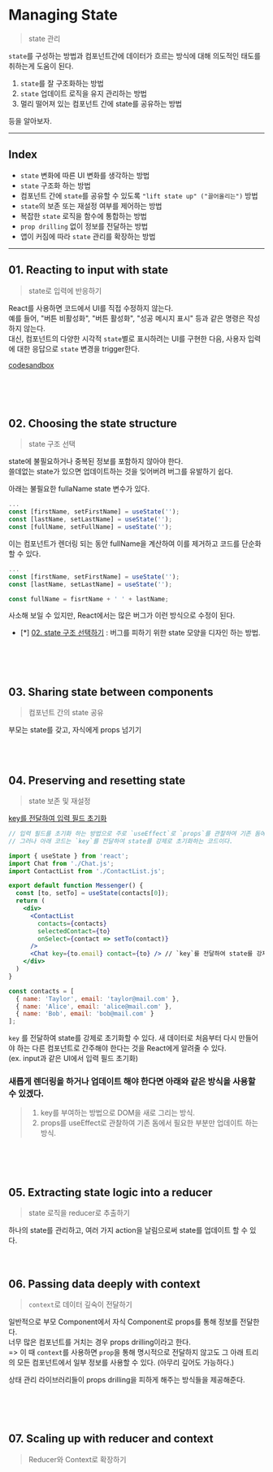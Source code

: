 # Managing State
> state 관리

`state`를 구성하는 방법과 컴포넌트간에 데이터가 흐르는 방식에 대해 의도적인 태도를 취하는게 도움이 된다.  

1. `state`를 잘 구조화하는 방법
2. `state` 업데이트 로직을 유지 관리하는 방법
3. 멀리 떨어져 있는 컴포넌트 간에 state를 공유하는 방법 

등을 알아보자.  

---
## Index
* `state` 변화에 따른 UI 변화를 생각하는 방법
* `state` 구조화 하는 방법
* 컴포넌트 간에 `state`를 공유할 수 있도록 `"lift state up" ("끌어올리는")` 방법
* `state`의 보존 또는 재설정 여부를 제어하는 방법
* 복잡한 `state` 로직을 함수에 통합하는 방법
* `prop drilling` 없이 정보를 전달하는 방법
* 앱이 커짐에 따라 `state` 관리를 확장하는 방법

---


## 01. Reacting to input with state
> state로 입력에 반응하기

React를 사용하면 코드에서 UI를 직접 수정하지 않는다.  
예를 들어, "버튼 비활성화", "버튼 활성화", "성공 메시지 표시" 등과 같은 명령은 작성하지 않는다.  
대신, 컴포넌트의 다양한 시각적 `state`별로 표시하려는 UI를 구현한 다음, 사용자 입력에 대한 응답으로 `state` 변경을 trigger한다. 

[codesandbox](https://codesandbox.io/s/vpttuv?file=%2FApp.js&utm_medium=sandpack)

<br >
<br >
<br >

## 02. Choosing the state structure
> state 구조 선택

state에 불필요하거나 중복된 정보를 포함하지 않아야 한다.  
쓸데없는 state가 있으면 업데이트하는 것을 잊어버려 버그를 유발하기 쉽다.  

아래는 불필요한 fullaName state 변수가 있다.

```jsx
...
const [firstName, setFirstName] = useState('');
const [lastName, setLastName] = useState('');
const [fullName, setFullName] = useState('');

```
이는 컴포넌트가 렌더링 되는 동안 fullName을 계산하여 이를 제거하고 코드를 단순화 할 수 있다.
```jsx
...
const [firstName, setFirstName] = useState('');
const [lastName, setLastName] = useState('');

const fullName = fisrtName + ' ' + lastName;
```
사소해 보일 수 있지만, React에서는 많은 버그가 이런 방식으로 수정이 된다.  

- [*] [02. state 구조 선택하기](https://react-ko.dev/learn/choosing-the-state-structure) : 버그를 피하기 위한 state 모양을 디자인 하는 방법.

<br > 
<br > 
<br >


## 03. Sharing state between components
> 컴포넌트 간의 state 공유

부모는 state를 갖고, 자식에게 props 넘기기

<br >
<br > 

## 04. Preserving and resetting state
> state 보존 및 재설정


[key를 전달하여 입력 필드 초기화](https://codesandbox.io/s/ojpwim?file=%2FApp.js&utm_medium=sandpack) 
```jsx
// 입력 필드를 초기화 하는 방법으로 주로 `useEffect`로 `props`를 관찰하여 기존 돔에서 필요한 부분만 업데이트 하는 형식이 있다.  
// 그러나 아래 코드는 `key`를 전달하여 state를 강제로 초기화하는 코드이다.

import { useState } from 'react';
import Chat from './Chat.js';
import ContactList from './ContactList.js';

export default function Messenger() {
  const [to, setTo] = useState(contacts[0]);
  return (
    <div>
      <ContactList
        contacts={contacts}
        selectedContact={to}
        onSelect={contact => setTo(contact)}
      />
      <Chat key={to.email} contact={to} /> // `key`를 전달하여 state를 강제로 초기화
    </div>
  )
}

const contacts = [
  { name: 'Taylor', email: 'taylor@mail.com' },
  { name: 'Alice', email: 'alice@mail.com' },
  { name: 'Bob', email: 'bob@mail.com' }
];
```

`key` 를 전달하여 state를 강제로 초기화할 수 있다. 
새 데이터로 처음부터 다시 만들어야 하는 다른 컴포넌트로 간주해야 한다는 것을 React에게 알려줄 수 있다.  
(ex. input과 같은 UI에서 입력 필드 초기화)



### 새롭게 렌더링을 하거나 업데이트 해야 한다면 아래와 같은 방식을 사용할 수 있겠다.
> 1. key를 부여하는 방법으로 DOM을 새로 그리는 방식.
> 2. props를 useEffect로 관찰하여 기존 돔에서 필요한 부분만 업데이트 하는 방식.


<br >
<br > <br >


## 05. Extracting state logic into a reducer
> state 로직을 reducer로 추출하기 

하나의 state를 관리하고, 여러 가지 action을 날림으로써 state를 업데이트 할 수 있다.
<br >
<br > <br >



## 06. Passing data deeply with context
> `context`로 데이터 깊숙이 전달하기

일반적으로 부모 Component에서 자식 Component로 props를 통해 정보를 전달한다.   
너무 많은 컴포넌트를 거치는 경우 props drilling이라고 한다.  
=> 이 때 `context`를 사용하면 `prop`을 통해 명시적으로 전달하지 않고도 그 아래 트리의 모든 컴포넌트에서 일부 정보를 사용할 수 있다. (아무리 깊어도 가능하다.)

상태 관리 라이브러리들이 props drilling을 피하게 해주는 방식들을 제공해준다.  

<br >
<br > <br >


## 07. Scaling up with reducer and context
> Reducer와 Context로 확장하기